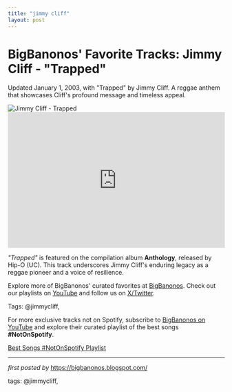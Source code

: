 ```yaml
---
title: "jimmy cliff"
layout: post
---
```

<!-- Post Title -->
<h1 >BigBanonos' Favorite Tracks: Jimmy Cliff - "Trapped"</h1> <!-- Introductory Text -->
<p >Updated January 1, 2003, with "Trapped" by Jimmy Cliff. A reggae anthem that showcases Cliff's profound message and timeless appeal.</p> <!-- Featured Image -->
<div > <img src="https://upload.wikimedia.org/wikipedia/commons/b/b6/Jimmy_Cliff_-_Festival_du_Bout_du_Monde_2012_-_022.jpg" alt="Jimmy Cliff - Trapped" />
</div> <!-- YouTube Video Embed -->
<div > <iframe width="100%" height="315" src="https://www.youtube.com/embed/vCgY4Qpl74Q" title="Jimmy Cliff - 'Trapped'" frameborder="0" allow="accelerometer; autoplay; encrypted-media; gyroscope; picture-in-picture; web-share" referrerpolicy="strict-origin-when-cross-origin" allowfullscreen></iframe>
</div> <!-- Song Information -->
<div > <p><em>"Trapped"</em> is featured on the compilation album <strong>Anthology</strong>, released by Hip-O (UC). This track underscores Jimmy Cliff's enduring legacy as a reggae pioneer and a voice of resilience.</p>
</div> <!-- Footer Links -->
<div > <p>Explore more of BigBanonos' curated favorites at <a href="https://bigbanonos.blogspot.com/" target="_blank">BigBanonos</a>. Check out our playlists on <a href="https://www.youtube.com/@BigBanonos" target="_blank">YouTube</a> and follow us on <a href="https://x.com/bigbanonos" target="_blank">X/Twitter</a>.</p>
</div> <!-- Tags -->
<p >Tags: @jimmycliff,</p>


<!--Subscribe and Playlist Links-->
<div>
    <p>For more exclusive tracks not on Spotify, subscribe to <a href="https://www.youtube.com/@BigBanonos" target="_blank">BigBanonos on YouTube</a> and explore their curated playlist of the best songs <strong>#NotOnSpotify</strong>.</p>
    <p><a href="https://www.youtube.com/playlist?list=PLtuNtuTatqI0kFahUCbtbfenC_ET5O_tr" target="_blank">Best Songs #NotOnSpotify Playlist<br /></a></p></div>

<hr />

<p><em>first posted by</em> <a href="https://bigbanonos.blogspot.com/" rel="noopener" target="_new">https://bigbanonos.blogspot.com/</a></p>

<p>tags: @jimmycliff,</p>
